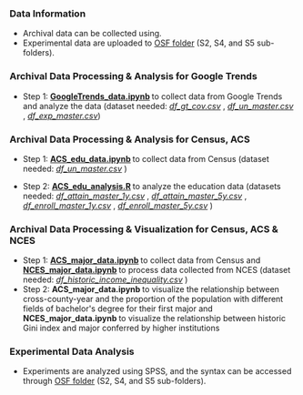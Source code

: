 ### Data Information
* Archival data can be collected using.
* Experimental data are uploaded to [OSF folder](https://osf.io/f9rhq/) (S2, S4, and S5 sub-folders).

### Archival Data Processing & Analysis for Google Trends
* Step 1: <b> [GoogleTrends_data.ipynb](https://github.com/jinyan0425/inequality_related_projects/tree/google_trends/GoogleTrends_data.ipynb) </b> to collect data from Google Trends and analyze the data (dataset needed: <i> [df_gt_cov.csv](https://github.com/jinyan0425/inequality_related_projects/tree/google_trends/df_gt_cov.csv) </i>, <i> [df_un_master.csv](https://github.com/jinyan0425/inequality_related_projects/tree/google_trends/df_un_master.csv) </i>, <i> [df_exp_master.csv](https://github.com/jinyan0425/inequality_related_projects/tree/google_trends/df_exp_master.csv)</i>)

### Archival Data Processing & Analysis for Census, ACS
* Step 1: <b> [ACS_edu_data.ipynb](https://github.com/jinyan0425/inequality_related_projects/tree/census_acs/ACS_edu_data.ipynb) </b> to collect data from Census (dataset needed: <i> [df_un_master.csv](https://github.com/jinyan0425/inequality_related_projects/tree/census_acs/df_exp_master.csv) </i>)

* Step 2: <b> [ACS_edu_analysis.R](https://github.com/jinyan0425/inequality_related_projects/tree/census_acs/ACS_edu_analysis.R) </b> to analyze the education data (datasets needed:<i> [df_attain_master_1y.csv](https://github.com/jinyan0425/inequality_related_projects/tree/census_acs/df_attain_master_1y) </i>, <i> [df_attain_master_5y.csv](https://github.com/jinyan0425/inequality_related_projects/tree/census_acs/df_attain_master_5y) </i>, <i> [df_enroll_master_1y.csv](https://github.com/jinyan0425/inequality_related_projects/tree/census_acs/df_enroll_master_1y) </i>, <i> [df_enroll_master_5y.csv](https://github.com/jinyan0425/inequality_related_projects/tree/census_acs/df_enroll_master_5y) </i>)

### Archival Data Processing & Visualization for Census, ACS & NCES
* Step 1: <b> [ACS_major_data.ipynb](https://github.com/jinyan0425/inequality_related_projects/tree/major_visualization/ACS_major_data.ipynb) </b> to collect data from Census and <b> [NCES_major_data.ipynb](https://github.com/jinyan0425/inequality_related_projects/tree/major_visualization/NCES_major_data.ipynb)  </b> to process data collected from NCES (dataset needed: <i> [df_historic_income_inequality.csv](https://github.com/jinyan0425/inequality_related_projects/tree/major_visualization/df_historic_income_inequality.csv) </i>)
* Step 2: <b> ACS_major_data.ipynb </b> to visualize the relationship between cross-county-year and the proportion of the population with different fields of bachelor's degree for their first major and <b> NCES_major_data.ipynb </b> to visualize the relationship between historic Gini index and major conferred by higher institutions

### Experimental Data Analysis
* Experiments are analyzed using SPSS, and the syntax can be accessed through [OSF folder](https://osf.io/f9rhq/) (S2, S4, and S5 sub-folders). 
